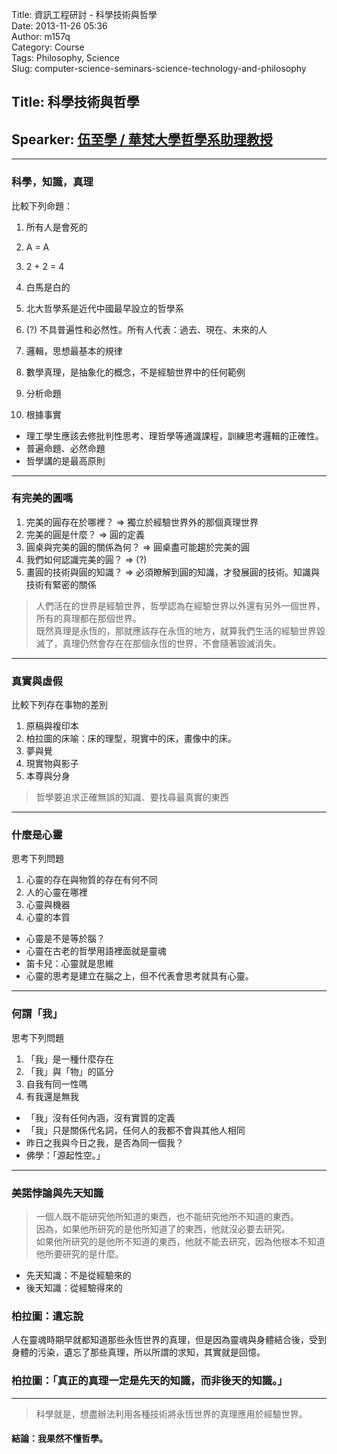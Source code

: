 Title: 資訊工程研討 - 科學技術與哲學  
Date: 2013-11-26 05:36  
Author: m157q  
Category: Course  
Tags: Philosophy, Science  
Slug: computer-science-seminars-science-technology-and-philosophy  
  
  
## Title: 科學技術與哲學  
## Spearker: [伍至學 / 華梵大學哲學系助理教授](http://ph.hfu.edu.tw/people/bio.php?PID=4)  
  
---  
  
### 科學，知識，真理  
  
比較下列命題：  
1. 所有人是會死的  
2. A = A  
3. 2 + 2 = 4  
4. 白馬是白的  
5. 北大哲學系是近代中國最早設立的哲學系  
  
  
1. (?) 不具普遍性和必然性。所有人代表：過去、現在、未來的人  
2. 邏輯，思想最基本的規律  
3. 數學真理，是抽象化的概念，不是經驗世界中的任何範例  
4. 分析命題  
5. 根據事實  
  
+ 理工學生應該去修批判性思考、理哲學等通識課程，訓練思考邏輯的正確性。  
+ 普遍命題、必然命題  
+ 哲學講的是最高原則  
  
---  
  
### 有完美的圓嗎  
  
1. 完美的圓存在於哪裡？ => 獨立於經驗世界外的那個真理世界  
2. 完美的圓是什麼？ => 圓的定義  
3. 圓桌與完美的圓的關係為何？ => 圓桌盡可能趨於完美的圓  
4. 我們如何認識完美的圓？ => (?)  
5. 畫圓的技術與圓的知識？ => 必須瞭解到圓的知識，才發展圓的技術。知識與技術有緊密的關係  
  
  
> 人們活在的世界是經驗世界，哲學認為在經驗世界以外還有另外一個世界，所有的真理都在那個世界。  
> 既然真理是永恆的，那就應該存在永恆的地方，就算我們生活的經驗世界毀滅了，真理仍然會存在在那個永恆的世界，不會隨著毀滅消失。  
  
---  
  
### 真實與虛假  
  
比較下列存在事物的差別  
1. 原稿與複印本  
2. 柏拉圖的床喻：床的理型，現實中的床，畫像中的床。  
3. 夢與覺  
4. 現實物與影子  
5. 本尊與分身  
  
> 哲學要追求正確無誤的知識、要找尋最真實的東西  
  
---  
  
### 什麼是心靈  
  
思考下列問題  
1. 心靈的存在與物質的存在有何不同  
2. 人的心靈在哪裡  
3. 心靈與機器  
4. 心靈的本質  
  
+ 心靈是不是等於腦？  
+ 心靈在古老的哲學用語裡面就是靈魂  
+ 笛卡兒：心靈就是思維  
+ 心靈的思考是建立在腦之上，但不代表會思考就具有心靈。  
  
---  
  
### 何謂「我」  
  
思考下列問題  
1. 「我」是一種什麼存在  
2. 「我」與「物」的區分  
3. 自我有同一性嗎  
4. 有我還是無我  
  
+ 「我」沒有任何內涵，沒有實質的定義  
+ 「我」只是關係代名詞，任何人的我都不會與其他人相同  
+ 昨日之我與今日之我，是否為同一個我？  
+ 佛學：「源起性空。」  
  
---  
  
### 美諾悖論與先天知識  
  
> 一個人既不能研究他所知道的東西，也不能研究他所不知道的東西。  
> 因為，如果他所研究的是他所知道了的東西，他就沒必要去研究。  
> 如果他所研究的是他所不知道的東西，他就不能去研究，因為他根本不知道他所要研究的是什麼。  
  
+ 先天知識：不是從經驗來的  
+ 後天知識：從經驗得來的  
  
### 柏拉圖：遺忘說  
人在靈魂時期早就都知道那些永恆世界的真理，但是因為靈魂與身體結合後，受到身體的污染，遺忘了那些真理，所以所謂的求知，其實就是回憶。  
  
### 柏拉圖：「真正的真理一定是先天的知識，而非後天的知識。」  
  
---  
> 科學就是，想盡辦法利用各種技術將永恆世界的真理應用於經驗世界。  
  
#### 結論：我果然不懂哲學。  
